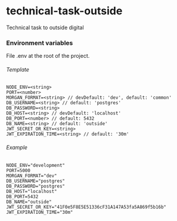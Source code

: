 # technical-task-outside

Technical task to outside digital

### Environment variables

File .env at the root of the project.

###### Template

```
NODE_ENV=<string>
PORT=<number>
MORGAN_FORMAT=<string> // devDefault: 'dev', default: 'common'
DB_USERNAME=<string> // default: 'postgres'
DB_PASSWORD=<string>
DB_HOST=<string> // devDefault: 'localhost'
DB_PORT=<number> // default: 5432
DB_NAME=<string> // default: 'outside'
JWT_SECRET_OR_KEY=<string>
JWT_EXPIRATION_TIME=<string> // default: '30m'
```

###### Example

```
NODE_ENV="development"
PORT=5000
MORGAN_FORMAT="dev"
DB_USERNAME="postgres"
DB_PASSWORD="postgres"
DB_HOST="localhost"
DB_PORT=5432
DB_NAME="outside"
JWT_SECRET_OR_KEY="41F0e5F8E5E51336cF31A147A53fa5A869f5b16b"
JWT_EXPIRATION_TIME="30m"
```
